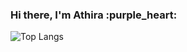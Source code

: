 <h3 align="left">Hi there, I'm Athira :purple_heart:</h3>


![Top Langs](https://github-readme-stats.vercel.app/api/top-langs/?username=athirasyafiqah&theme=graywhite&layout=compact)





